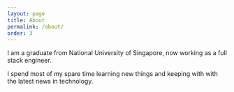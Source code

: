 ```yaml
---
layout: page
title: About
permalink: /about/
order: 3
---
```


I am a graduate from National University of Singapore, now working as a full stack engineer.

I spend most of my spare time learning new things and keeping with with the latest news in technology.



